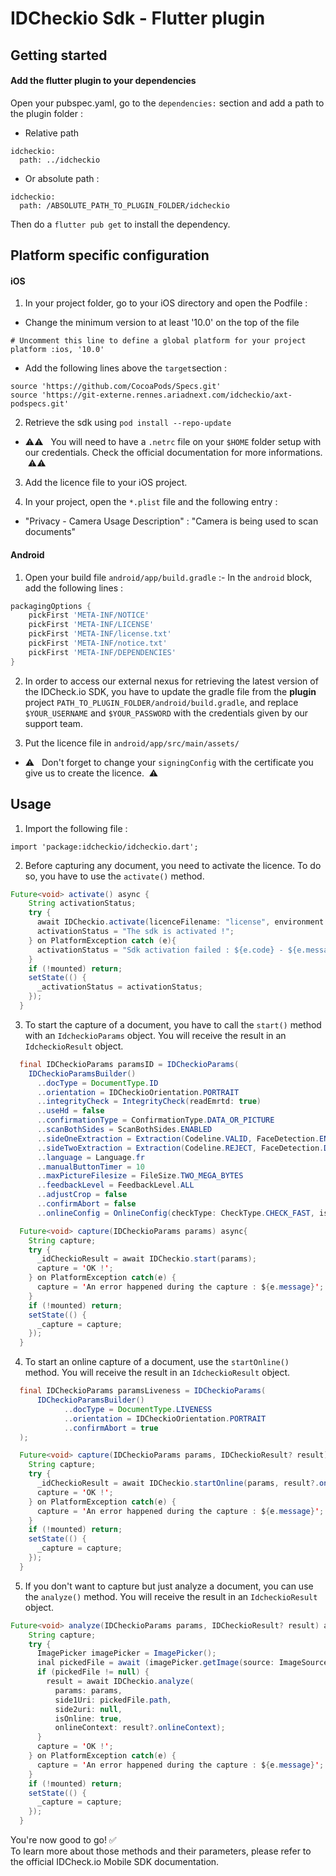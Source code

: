 # IDCheckio Sdk - Flutter plugin

## Getting started

#### Add the flutter plugin to your dependencies

Open your pubspec.yaml, go to the `dependencies:` section and add a path to the plugin folder :
- Relative path
```
idcheckio:
  path: ../idcheckio
```
- Or absolute path :
```
idcheckio:
  path: /ABSOLUTE_PATH_TO_PLUGIN_FOLDER/idcheckio
```

Then do a `flutter pub get` to install the dependency.

## Platform specific configuration

#### iOS

1. In your project folder, go to your iOS directory and open the Podfile :
 - Change the minimum version to at least '10.0' on the top of the file
```
# Uncomment this line to define a global platform for your project
platform :ios, '10.0'
```
 - Add the following lines above the `target`section :
```
source 'https://github.com/CocoaPods/Specs.git'
source 'https://git-externe.rennes.ariadnext.com/idcheckio/axt-podspecs.git'
```

2. Retrieve the sdk using `pod install --repo-update`
- ⚠️⚠️  &nbsp; You will need to have a `.netrc` file on your `$HOME` folder setup with our credentials. Check the official documentation for more informations. &nbsp;⚠️⚠️

3. Add the licence file to your iOS project.

4. In your project, open the `*.plist` file and the following entry :
- "Privacy - Camera Usage Description" : "Camera is being used to scan documents"

#### Android

1. Open your build file `android/app/build.gradle` :- In the `android` block, add the following lines :
```groovy
packagingOptions {
    pickFirst 'META-INF/NOTICE'
    pickFirst 'META-INF/LICENSE'
    pickFirst 'META-INF/license.txt'
    pickFirst 'META-INF/notice.txt'
    pickFirst 'META-INF/DEPENDENCIES'
}
```

2. In order to access our external nexus for retrieving the latest version of the IDCheck.io SDK, you have to update the gradle file from the **plugin** project `PATH_TO_PLUGIN_FOLDER/android/build.gradle`, and replace `$YOUR_USERNAME` and `$YOUR_PASSWORD` with the credentials given by our support team.

3. Put the licence file in  `android/app/src/main/assets/`
- ⚠️  &nbsp; Don't forget to change your `signingConfig` with the certificate you give us to create the licence. &nbsp;⚠️

## Usage

1. Import the following file :
```
import 'package:idcheckio/idcheckio.dart';
```

2. Before capturing any document, you need to activate the licence. To do so, you have to use the `activate()` method.
```java  
Future<void> activate() async {
    String activationStatus;
    try {
      await IDCheckio.activate(licenceFilename: "license", environment: Environment.DEMO, disableAudioForLiveness: true, extractData: true);
      activationStatus = "The sdk is activated !";
    } on PlatformException catch (e){
      activationStatus = "Sdk activation failed : ${e.code} - ${e.message}";
    }
    if (!mounted) return;
    setState(() {
      _activationStatus = activationStatus;
    });
  }
```

3. To start the capture of a document, you have to call the `start()` method with an `IdcheckioParams` object. You will receive the result in an `IdcheckioResult` object.
```java
  final IDCheckioParams paramsID = IDCheckioParams(
    IDCheckioParamsBuilder()
      ..docType = DocumentType.ID
      ..orientation = IDCheckioOrientation.PORTRAIT
      ..integrityCheck = IntegrityCheck(readEmrtd: true)
      ..useHd = false
      ..confirmationType = ConfirmationType.DATA_OR_PICTURE
      ..scanBothSides = ScanBothSides.ENABLED
      ..sideOneExtraction = Extraction(Codeline.VALID, FaceDetection.ENABLED)
      ..sideTwoExtraction = Extraction(Codeline.REJECT, FaceDetection.DISABLED)
      ..language = Language.fr
      ..manualButtonTimer = 10
      ..maxPictureFilesize = FileSize.TWO_MEGA_BYTES
      ..feedbackLevel = FeedbackLevel.ALL
      ..adjustCrop = false
      ..confirmAbort = false
      ..onlineConfig = OnlineConfig(checkType: CheckType.CHECK_FAST, isReferenceDocument: true));

  Future<void> capture(IDCheckioParams params) async{
    String capture;
    try {
      _idCheckioResult = await IDCheckio.start(params);
      capture = 'OK !';
    } on PlatformException catch(e) {
      capture = 'An error happened during the capture : ${e.message}';
    }
    if (!mounted) return;
    setState(() {
      _capture = capture;
    });
  }
```

4. To start an online capture of a document, use the `startOnline()` method. You will receive the result in an `IdcheckioResult` object.
```java
  final IDCheckioParams paramsLiveness = IDCheckioParams(
      IDCheckioParamsBuilder()
            ..docType = DocumentType.LIVENESS
            ..orientation = IDCheckioOrientation.PORTRAIT
            ..confirmAbort = true
  );

  Future<void> capture(IDCheckioParams params, IDCheckioResult? result) async{
    String capture;
    try {
      _idCheckioResult = await IDCheckio.startOnline(params, result?.onlineContext);
      capture = 'OK !';
    } on PlatformException catch(e) {
      capture = 'An error happened during the capture : ${e.message}';
    }
    if (!mounted) return;
    setState(() {
      _capture = capture;
    });
  }
```

5. If you don't want to capture but just analyze a document, you can use the `analyze()` method. You will receive the result in an `IdcheckioResult` object.
```java  
Future<void> analyze(IDCheckioParams params, IDCheckioResult? result) async{
    String capture;
    try {
      ImagePicker imagePicker = ImagePicker();
      inal pickedFile = await (imagePicker.getImage(source: ImageSource.gallery));
      if (pickedFile != null) {
        result = await IDCheckio.analyze(
          params: params,
          side1Uri: pickedFile.path,
          side2uri: null,
          isOnline: true,
          onlineContext: result?.onlineContext);
      }
      capture = 'OK !';
    } on PlatformException catch(e) {
      capture = 'An error happened during the capture : ${e.message}';
    }
    if (!mounted) return;
    setState(() {
      _capture = capture;
    });
  }
```

You're now good to go! ✅  \
To learn more about those methods and their parameters, please refer to the official IDCheck.io Mobile SDK documentation.
